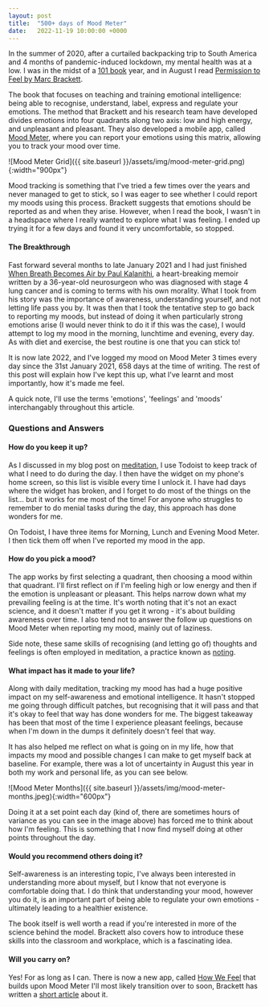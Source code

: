 ```yaml
---
layout: post
title:  "500+ days of Mood Meter"
date:   2022-11-19 10:00:00 +0000
---
```


In the summer of 2020, after a curtailed backpacking trip to South America and 4 months of pandemic-induced lockdown, my mental health was at a low. I was in the midst of a [101 book](2021-01-01-2020-roundup.markdown) year, and in August I read [Permission to Feel by Marc Brackett](https://www.goodreads.com/book/show/43782400-permission-to-feel).

The book that focuses on teaching and training emotional intelligence: being able to recognise, understand, label, express and regulate your emotions. The method that Brackett and his research team have developed divides emotions into four quadrants along two axis: low and high energy, and unpleasant and pleasant. They also developed a mobile app, called [Mood Meter](https://moodmeterapp.com/), where you can report your emotions using this matrix, allowing you to track your mood over time.

![Mood Meter Grid]({{ site.baseurl }}/assets/img/mood-meter-grid.png){:width="900px"}

Mood tracking is something that I've tried a few times over the years and never managed to get to stick, so I was eager to see whether I could report my moods using this process. Brackett suggests that emotions should be reported as and when they arise. However, when I read the book, I wasn't in a headspace where I really wanted to explore what I was feeling. I ended up trying it for a few days and found it very uncomfortable, so stopped.

#### The Breakthrough

Fast forward several months to late January 2021 and I had just finished [When Breath Becomes Air by Paul Kalanithi](https://www.goodreads.com/book/show/25899336-when-breath-becomes-air), a heart-breaking memoir written by a 36-year-old neurosurgeon who was diagnosed with stage 4 lung cancer and is coming to terms with his own morality. What I took from his story was the importance of awareness, understanding yourself, and not letting life pass you by. It was then that I took the tentative step to go back to reporting my moods, but instead of doing it when particularly strong emotions arise (I would never think to do it if this was the case), I would attempt to log my mood in the morning, lunchtime and evening, every day. As with diet and exercise, the best routine is one that you can stick to!

It is now late 2022, and I've logged my mood on Mood Meter 3 times every day since the 31st January 2021, 658 days at the time of writing. The rest of this post will explain how I've kept this up, what I've learnt and most importantly, how it's made me feel.

A quick note, I'll use the terms 'emotions', 'feelings' and 'moods' interchangably throughout this article.

### Questions and Answers

#### How do you keep it up?

As I discussed in my blog post on [meditation](2022-01-23-500-days-of-headspace.markdown), I use Todoist to keep track of what I need to do during the day. I then have the widget on my phone's home screen, so this list is visible every time I unlock it. I have had days where the widget has broken, and I forget to do most of the things on the list... but it works for me most of the time! For anyone who struggles to remember to do menial tasks during the day, this approach has done wonders for me.

On Todoist, I have three items for Morning, Lunch and Evening Mood Meter. I then tick them off when I've reported my mood in the app.

#### How do you pick a mood?

The app works by first selecting a quadrant, then choosing a mood within that quadrant. I'll first reflect on if I'm feeling high or low energy and then if the emotion is unpleasant or pleasant. This helps narrow down what my prevailing feeling is at the time. It's worth noting that it's not an exact science, and it doesn't matter if you get it wrong - it's about building awareness over time. I also tend not to answer the follow up questions on Mood Meter when reporting my mood, mainly out of laziness.

Side note, these same skills of recognising (and letting go of) thoughts and feelings is often employed in meditation, a practice known as [noting](https://www.headspace.com/articles/noting-technique-take-advantage). 

#### What impact has it made to your life?

Along with daily meditation, tracking my mood has had a huge positive impact on my self-awareness and emotional intelligence. It hasn't stopped me going through difficult patches, but recognising that it will pass and that it's okay to feel that way has done wonders for me. The biggest takeaway has been that most of the time I experience pleasant feelings, because when I'm down in the dumps it definitely doesn't feel that way.

It has also helped me reflect on what is going on in my life, how that impacts my mood and possible changes I can make to get myself back at baseline. For example, there was a lot of uncertainty in August this year in both my work and personal life, as you can see below.

![Mood Meter Months]({{ site.baseurl }}/assets/img/mood-meter-months.jpeg){:width="600px"}

Doing it at a set point each day (kind of, there are sometimes hours of variance as you can see in the image above) has forced me to think about how I'm feeling. This is something that I now find myself doing at other points throughout the day.

#### Would you recommend others doing it?

Self-awareness is an interesting topic, I've always been interested in understanding more about myself, but I know that not everyone is comfortable doing that. I do think that understanding your mood, however you do it, is an important part of being able to regulate your own emotions - ultimately leading to a healthier existence.

The book itself is well worth a read if you're interested in more of the science behind the model. Brackett also covers how to introduce these skills into the classroom and workplace, which is a fascinating idea.

#### Will you carry on?

Yes! For as long as I can. There is now a new app, called [How We Feel](https://howwefeel.org/) that builds upon Mood Meter I'll most likely transition over to soon, Brackett has written a [short article](https://www.marcbrackett.com/about/mood-meter-app/) about it.
